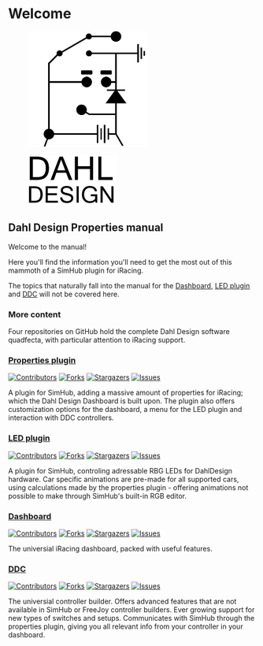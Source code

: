 # Welcome

<figure><img src=".gitbook/assets/spaces_jbYAjQCk3opS973PPvtm_uploads_git-blob-ab398c7e23d1ea0e86e9ecdaa50f57e756ab5314_blackLogo (3).png" alt=""><figcaption></figcaption></figure>

<figure><img src=".gitbook/assets/Dahl design text.PNG" alt=""><figcaption></figcaption></figure>

## Dahl Design Properties manual

Welcome to the manual!

Here you'll find the information you'll need to get the most out of this mammoth of a SimHub plugin for iRacing.

The topics that naturally fall into the manual for the [Dashboard](https://github.com/andreasdahl1987/DahlDesignDash), [LED plugin](https://github.com/andreasdahl1987/DahlDesignLED) and [DDC](https://github.com/andreasdahl1987/DahlDesignDDC) will not be covered here.

### More content

Four repositories on GitHub hold the complete Dahl Design software quadfecta, with particular attention to iRacing support.

### [Properties plugin](https://github.com/andreasdahl1987/DahlDesignProperties)

[![Contributors](https://img.shields.io/github/contributors/andreasdahl1987/DahlDesignProperties.svg?style=for-the-badge)](https://github.com/andreasdahl1987/DahlDesignProperties/graphs/contributors) [![Forks](https://img.shields.io/github/forks/andreasdahl1987/DahlDesignProperties.svg?style=for-the-badge)](https://github.com/andreasdahl1987/DahlDesignProperties/network/members) [![Stargazers](https://img.shields.io/github/stars/andreasdahl1987/DahlDesignProperties.svg?style=for-the-badge)](https://github.com/andreasdahl1987/DahlDesignProperties/stargazers) [![Issues](https://img.shields.io/github/issues/andreasdahl1987/DahlDesignProperties.svg?style=for-the-badge)](https://github.com/andreasdahl1987/DahlDesignProperties/issues)

A plugin for SimHub, adding a massive amount of properties for iRacing; which the Dahl Design Dashboard is built upon. The plugin also offers customization options for the dashboard, a menu for the LED plugin and interaction with DDC controllers.

### [LED plugin](https://github.com/andreasdahl1987/DahlDesignLED)

[![Contributors](https://img.shields.io/github/contributors/andreasdahl1987/DahlDesignLED.svg?style=for-the-badge)](https://github.com/andreasdahl1987/DahlDesignLED/graphs/contributors) [![Forks](https://img.shields.io/github/forks/andreasdahl1987/DahlDesignLED.svg?style=for-the-badge)](https://github.com/andreasdahl1987/DahlDesignLED/network/members) [![Stargazers](https://img.shields.io/github/stars/andreasdahl1987/DahlDesignLED.svg?style=for-the-badge)](https://github.com/andreasdahl1987/DahlDesignLED/stargazers) [![Issues](https://img.shields.io/github/issues/andreasdahl1987/DahlDesignLED.svg?style=for-the-badge)](https://github.com/andreasdahl1987/DahlDesignLED/issues)

A plugin for SimHub, controling adressable RBG LEDs for DahlDesign hardware. Car specific animations are pre-made for all supported cars, using calculations made by the properties plugin - offering animations not possible to make through SimHub's built-in RGB editor.

### [Dashboard](https://github.com/andreasdahl1987/DahlDesignDash)

[![Contributors](https://img.shields.io/github/contributors/andreasdahl1987/DahlDesignDash.svg?style=for-the-badge)](https://github.com/andreasdahl1987/DahlDesignDash/graphs/contributors) [![Forks](https://img.shields.io/github/forks/andreasdahl1987/DahlDesignDash.svg?style=for-the-badge)](https://github.com/andreasdahl1987/DahlDesignDash/network/members) [![Stargazers](https://img.shields.io/github/stars/andreasdahl1987/DahlDesignDash.svg?style=for-the-badge)](https://github.com/andreasdahl1987/DahlDesignDash/stargazers) [![Issues](https://img.shields.io/github/issues/andreasdahl1987/DahlDesignDash.svg?style=for-the-badge)](https://github.com/andreasdahl1987/DahlDesignDash/issues)

The universial iRacing dashboard, packed with useful features.

### [DDC](https://github.com/andreasdahl1987/DahlDesignDDC)

[![Contributors](https://img.shields.io/github/contributors/andreasdahl1987/DahlDesignDDC.svg?style=for-the-badge)](https://github.com/andreasdahl1987/DahlDesignDDC/graphs/contributors) [![Forks](https://img.shields.io/github/forks/andreasdahl1987/DahlDesignDDC.svg?style=for-the-badge)](https://github.com/andreasdahl1987/DahlDesignDDC/network/members) [![Stargazers](https://img.shields.io/github/stars/andreasdahl1987/DahlDesignDDC.svg?style=for-the-badge)](https://github.com/andreasdahl1987/DahlDesignDDC/stargazers) [![Issues](https://img.shields.io/github/issues/andreasdahl1987/DahlDesignDDC.svg?style=for-the-badge)](https://github.com/andreasdahl1987/DahlDesignDDC/issues)

The universial controller builder. Offers advanced features that are not available in SimHub or FreeJoy controller builders. Ever growing support for new types of switches and setups. Communicates with SimHub through the properties plugin, giving you all relevant info from your controller in your dashboard.
